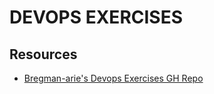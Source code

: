 # DEVOPS EXERCISES

## Resources

- [Bregman-arie's Devops Exercises GH Repo](https://github.com/bregman-arie/devops-exercises)
